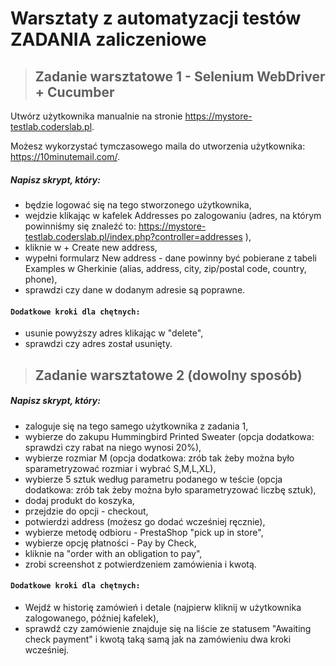 # Warsztaty z automatyzacji testów ZADANIA zaliczeniowe

> ## Zadanie warsztatowe 1 - Selenium WebDriver + Cucumber

Utwórz użytkownika manualnie na stronie https://mystore-testlab.coderslab.pl.

Możesz wykorzystać tymczasowego maila do utworzenia użytkownika: https://10minutemail.com/.

##### Napisz skrypt, który:

- będzie logować się na tego stworzonego użytkownika,
- wejdzie klikając w kafelek Addresses po zalogowaniu (adres, na którym powinniśmy się znaleźć
  to: https://mystore-testlab.coderslab.pl/index.php?controller=addresses ),
- kliknie w + Create new address,
- wypełni formularz New address - dane powinny być pobierane z tabeli Examples w Gherkinie (alias, address, city,
  zip/postal code, country, phone),
- sprawdzi czy dane w dodanym adresie są poprawne.
#### `Dodatkowe kroki dla chętnych:`
- usunie powyższy adres klikając w "delete",
- sprawdzi czy adres został usunięty.

> ## Zadanie warsztatowe 2 (dowolny sposób)

##### Napisz skrypt, który:

- zaloguje się na tego samego użytkownika z zadania 1,
- wybierze do zakupu Hummingbird Printed Sweater (opcja dodatkowa: sprawdzi czy rabat na niego wynosi 20%),
- wybierze rozmiar M (opcja dodatkowa: zrób tak żeby można było sparametryzować rozmiar i wybrać S,M,L,XL),
- wybierze 5 sztuk według parametru podanego w teście (opcja dodatkowa: zrób tak żeby można było sparametryzować liczbę
  sztuk),
- dodaj produkt do koszyka,
- przejdzie do opcji - checkout,
- potwierdzi address (możesz go dodać wcześniej ręcznie),
- wybierze metodę odbioru - PrestaShop "pick up in store",
- wybierze opcję płatności - Pay by Check,
- kliknie na "order with an obligation to pay",
- zrobi screenshot z potwierdzeniem zamówienia i kwotą.
#### `Dodatkowe kroki dla chętnych:`
- Wejdź w historię zamówień i detale (najpierw kliknij w użytkownika zalogowanego, później kafelek),
- sprawdź czy zamówienie znajduje się na liście ze statusem "Awaiting check payment" i kwotą taką samą jak na zamówieniu
  dwa kroki wcześniej.
